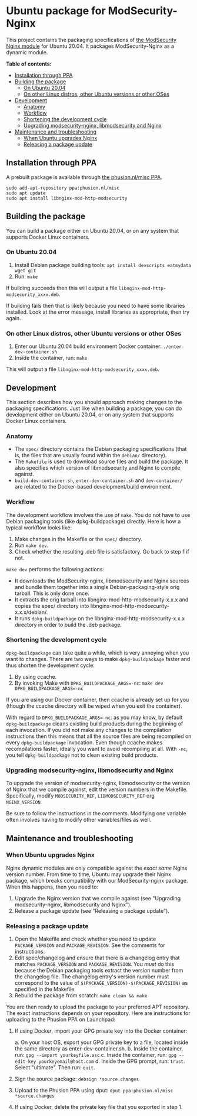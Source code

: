 # Ubuntu package for ModSecurity-Nginx

This project contains the packaging specifications of [the ModSecurity Nginx module](https://github.com/SpiderLabs/ModSecurity-nginx) for Ubuntu 20.04. It packages ModSecurity-Nginx as a dynamic module.

**Table of contents:**

<!-- MarkdownTOC levels="1,2,3" autolink="true" bracket="round" -->

- [Installation through PPA](#installation-through-ppa)
- [Building the package](#building-the-package)
    - [On Ubuntu 20.04](#on-ubuntu-2004)
    - [On other Linux distros, other Ubuntu versions or other OSes](#on-other-linux-distros-other-ubuntu-versions-or-other-oses)
- [Development](#development)
    - [Anatomy](#anatomy)
    - [Workflow](#workflow)
    - [Shortening the development cycle](#shortening-the-development-cycle)
    - [Upgrading modsecurity-nginx, libmodsecurity and Nginx](#upgrading-modsecurity-nginx-libmodsecurity-and-nginx)
- [Maintenance and troubleshooting](#maintenance-and-troubleshooting)
    - [When Ubuntu upgrades Nginx](#when-ubuntu-upgrades-nginx)
    - [Releasing a package update](#releasing-a-package-update)

<!-- /MarkdownTOC -->

## Installation through PPA

A prebuilt package is available through [the phusion.nl/misc PPA](https://launchpad.net/~phusion.nl/+archive/ubuntu/misc).

~~~
sudo add-apt-repository ppa:phusion.nl/misc
sudo apt update
sudo apt install libnginx-mod-http-modsecurity
~~~

## Building the package

You can build a package either on Ubuntu 20.04, or on any system that supports Docker Linux containers.

### On Ubuntu 20.04

 1. Install Debian package building tools: `apt install devscripts eatmydata wget git`
 2. Run: `make`

If building succeeds then this will output a file `libnginx-mod-http-modsecurity_xxxx.deb`.

If building fails then that is likely because you need to have some libraries installed. Look at the error message, install libraries as appropriate, then try again.

### On other Linux distros, other Ubuntu versions or other OSes

 1. Enter our Ubuntu 20.04 build environment Docker container: `./enter-dev-container.sh`
 2. Inside the container, run: `make`

This will output a file `libnginx-mod-http-modsecurity_xxxx.deb`.

## Development

This section describes how you should approach making changes to the packaging specifications. Just like when building a package, you can do development either on Ubuntu 20.04, or on any system that supports Docker Linux containers.

### Anatomy

 * The `spec/` directory contains the Debian packaging specifications (that is, the files that are usually found within the `debian/` directory).
 * The `Makefile` is used to download source files and build the package. It also specifies which version of libmodsecurity and Nginx to compile against.
 * `build-dev-container.sh`, `enter-dev-container.sh` and `dev-container/` are related to the Docker-based development/build environment.

### Workflow

The development workflow involves the use of `make`. You do not have to use Debian packaging tools (like dpkg-buildpackage) directly. Here is how a typical workflow looks like:

 1. Make changes in the Makefile or the `spec/` directory.
 2. Run `make dev`.
 3. Check whether the resulting .deb file is satisfactory. Go back to step 1 if not.

`make dev` performs the following actions:

 * It downloads the ModSecurity-nginx, libmodsecurity and Nginx sources and bundle them together into a single Debian-packaging-style orig tarball. This is only done once.
 * It extracts the orig tarball into libnginx-mod-http-modsecurity-x.x.x and copies the spec/ directory into libnginx-mod-http-modsecurity-x.x.x/debian/.
 * It runs `dpkg-buildpackage` on the libnginx-mod-http-modsecurity-x.x.x directory in order to build the .deb package.

### Shortening the development cycle

`dpkg-buildpackage` can take quite a while, which is very annoying when you want to changes. There are two ways to make `dpkg-buildpackage` faster and thus shorten the development cycle:

 1. By using ccache.
 2. By invoking Make with `DPKG_BUILDPACKAGE_ARGS=-nc`: `make dev DPKG_BUILDPACKAGE_ARGS=-nc`

If you are using our Docker container, then ccache is already set up for you (though the ccache directory will be wiped when you exit the container).

With regard to `DPKG_BUILDPACKAGE_ARGS=-nc`: as you may know, by default `dpkg-buildpackage` cleans existing build products during the beginning of each invocation. If you did not make any changes to the compilation instructions then this means that all the source files are being recompiled on every `dpkg-buildpackage` invocation. Even though ccache makes recompilations faster, ideally you want to avoid recompiling at all. With `-nc`, you tell `dpkg-buildpackage` not to clean existing build products.

### Upgrading modsecurity-nginx, libmodsecurity and Nginx

To upgrade the version of modsecurity-nginx, libmodsecurity or the version of Nginx that we compile against, edit the version numbers in the Makefile. Specifically, modify `MODSECURITY_REF`, `LIBMODSECURITY_REF` org `NGINX_VERSION`.

Be sure to follow the instructions in the comments. Modifying one variable often involves having to modify other variables/files as well.

## Maintenance and troubleshooting

### When Ubuntu upgrades Nginx

Nginx dynamic modules are only compatible against the *exact same* Nginx version number. From time to time, Ubuntu may upgrade their Nginx package, which breaks compatibility with our ModSecurity-nginx package. When this happens, then you need to:

 1. Upgrade the Nginx version that we compile against (see "Upgrading modsecurity-nginx, libmodsecurity and Nginx").
 2. Release a package update (see "Releasing a package update").

### Releasing a package update

 1. Open the Makefile and check whether you need to update `PACKAGE_VERSION` and `PACKAGE_REVISION`. See the comments for instructions.
 2. Edit spec/changelog and ensure that there is a changelog entry that matches `PACKAGE_VERSION` and `PACKAGE_REVISION`. You *must* do this because the Debian packaging tools extract the version number from the changelog file. The changelog entry's version number must correspond to the value of `$(PACKAGE_VERSION)-$(PACKAGE_REVISION)` as specified in the Makefile.
 3. Rebuild the package from scratch: `make clean && make`

You are then ready to upload the package to your preferred APT repository. The exact instructions depends on your repository. Here are instructions for uploading to the Phusion PPA on Launchpad:

 1. If using Docker, import your GPG private key into the Docker container:

     a. On your host OS, export your GPG private key to a file, located inside the same directory as enter-dev-container.sh.
     b. Inside the container, run: `gpg --import yourkeyfile.asc`
     c. Inside the container, run: `gpg --edit-key yourkeyemail@host.com`
     d. Inside the GPG prompt, run: `trust`. Select "ultimate". Then run: `quit`.

 2. Sign the source package: `debsign *source.changes`

 3. Upload to the Phusion PPA using dput: `dput ppa:phusion.nl/misc *source.changes`

 4. If using Docker, delete the private key file that you exported in step 1.
